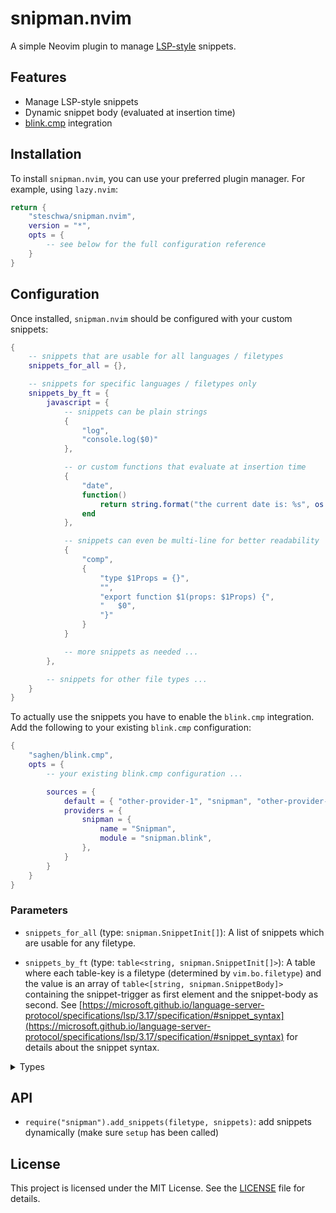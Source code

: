 # snipman.nvim

A simple Neovim plugin to manage [LSP-style](https://microsoft.github.io/language-server-protocol/specifications/lsp/3.17/specification/#snippet_syntax) snippets.

## Features

- Manage LSP-style snippets
- Dynamic snippet body (evaluated at insertion time)
- [blink.cmp](https://github.com/Saghen/blink.cmp) integration

## Installation

To install `snipman.nvim`, you can use your preferred plugin manager. For example, using `lazy.nvim`:

```lua
return {
    "steschwa/snipman.nvim",
    version = "*",
    opts = {
        -- see below for the full configuration reference
    }
}
```

## Configuration

Once installed, `snipman.nvim` should be configured with your custom snippets:

```lua
{
    -- snippets that are usable for all languages / filetypes
    snippets_for_all = {},

    -- snippets for specific languages / filetypes only
    snippets_by_ft = {
        javascript = {
            -- snippets can be plain strings
            {
                "log",
                "console.log($0)"
            },

            -- or custom functions that evaluate at insertion time
            {
                "date",
                function()
                    return string.format("the current date is: %s", os.date())
                end
            },

            -- snippets can even be multi-line for better readability
            {
                "comp",
                {
                    "type $1Props = {}",
                    "",
                    "export function $1(props: $1Props) {",
                    "   $0",
                    "}"
                }
            }

            -- more snippets as needed ...
        },

        -- snippets for other file types ...
    }
}
```

To actually use the snippets you have to enable the `blink.cmp` integration.
Add the following to your existing `blink.cmp` configuration:

```lua
{
    "saghen/blink.cmp",
    opts = {
        -- your existing blink.cmp configuration ...

        sources = {
            default = { "other-provider-1", "snipman", "other-provider-2" },
            providers = {
                snipman = {
                    name = "Snipman",
                    module = "snipman.blink",
                },
            }
        }
    }
}
```

### Parameters

- `snippets_for_all` (type: `snipman.SnippetInit[]`): A list of snippets which are usable for any filetype.

- `snippets_by_ft` (type: `table<string, snipman.SnippetInit[]>`): A table where each table-key is a filetype (determined by `vim.bo.filetype`)
  and the value is an array of `table<[string, snipman.SnippetBody]>` containing the snippet-trigger as first element and the snippet-body as second.
  See [https://microsoft.github.io/language-server-protocol/specifications/lsp/3.17/specification/#snippet_syntax](https://microsoft.github.io/language-server-protocol/specifications/lsp/3.17/specification/#snippet_syntax)
  for details about the snippet syntax.

<details>
<summary>Types</summary>

```lua
---@class snipman.SetupOpts
---@field snippets_by_ft? table<string, snipman.SnippetInit[]>
---@field snippets_for_all? snipman.SnippetInit[]

---@alias snipman.SnippetInit table<[string, snipman.SnippetBody]>

---@alias snipman.SnippetBody string | string[] | fun():string
```

</details>

## API

- `require("snipman").add_snippets(filetype, snippets)`: add snippets dynamically (make sure `setup` has been called)

## License

This project is licensed under the MIT License. See the [LICENSE](LICENSE) file for details.
